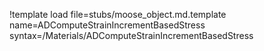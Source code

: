 !template load file=stubs/moose_object.md.template name=ADComputeStrainIncrementBasedStress syntax=/Materials/ADComputeStrainIncrementBasedStress